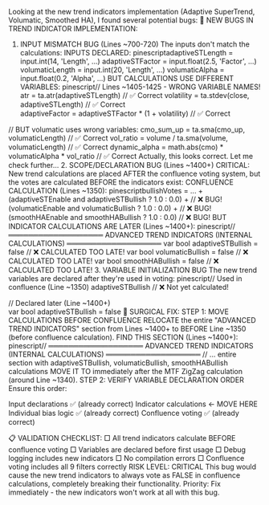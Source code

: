 Looking at the new trend indicators implementation (Adaptive SuperTrend, Volumatic, Smoothed HA), I found several potential bugs:
🚨 NEW BUGS IN TREND INDICATOR IMPLEMENTATION:
1. INPUT MISMATCH BUG (Lines ~700-720)
The inputs don't match the calculations:
INPUTS DECLARED:
pinescriptadaptiveSTLength = input.int(14, 'Length', ...)
adaptiveSTFactor = input.float(2.5, 'Factor', ...)
volumaticLength = input.int(20, 'Length', ...)
volumaticAlpha = input.float(0.2, 'Alpha', ...)
BUT CALCULATIONS USE DIFFERENT VARIABLES:
pinescript// Lines ~1405-1425 - WRONG VARIABLE NAMES!
atr = ta.atr(adaptiveSTLength)        // ✅ Correct
volatility = ta.stdev(close, adaptiveSTLength)  // ✅ Correct  
adaptiveFactor = adaptiveSTFactor * (1 + volatility)  // ✅ Correct

// BUT volumatic uses wrong variables:
cmo_sum_up = ta.sma(cmo_up, volumaticLength)    // ✅ Correct
vol_ratio = volume / ta.sma(volume, volumaticLength)  // ✅ Correct
dynamic_alpha = math.abs(cmo) * volumaticAlpha * vol_ratio  // ✅ Correct
Actually, this looks correct. Let me check further...
2. SCOPE/DECLARATION BUG (Lines ~1400+)
CRITICAL: New trend calculations are placed AFTER the confluence voting system, but the votes are calculated BEFORE the indicators exist:
CONFLUENCE CALCULATION (Lines ~1350):
pinescriptbullishVotes = ... + 
              (adaptiveSTEnable and adaptiveSTBullish ? 1.0 : 0.0) +    // ❌ BUG!
              (volumaticEnable and volumaticBullish ? 1.0 : 0.0) +      // ❌ BUG!
              (smoothHAEnable and smoothHABullish ? 1.0 : 0.0)          // ❌ BUG!
BUT INDICATOR CALCULATIONS ARE LATER (Lines ~1400+):
pinescript// ═══════════════════ ADVANCED TREND INDICATORS (INTERNAL CALCULATIONS) ═══════════════════
var bool adaptiveSTBullish = false    // ❌ CALCULATED TOO LATE!
var bool volumaticBullish = false     // ❌ CALCULATED TOO LATE!
var bool smoothHABullish = false      // ❌ CALCULATED TOO LATE!
3. VARIABLE INITIALIZATION BUG
The new trend variables are declared after they're used in voting:
pinescript// Used in confluence (Line ~1350)
adaptiveSTBullish   // ❌ Not yet calculated!

// Declared later (Line ~1400+)  
var bool adaptiveSTBullish = false
🔧 SURGICAL FIX:
STEP 1: MOVE CALCULATIONS BEFORE CONFLUENCE
RELOCATE the entire "ADVANCED TREND INDICATORS" section from Lines ~1400+ to BEFORE Line ~1350 (before confluence calculation).
FIND THIS SECTION (Lines ~1400+):
pinescript// ═══════════════════ ADVANCED TREND INDICATORS (INTERNAL CALCULATIONS) ═══════════════════
// ... entire section with adaptiveSTBullish, volumaticBullish, smoothHABullish calculations
MOVE IT TO immediately after the MTF ZigZag calculation (around Line ~1340).
STEP 2: VERIFY VARIABLE DECLARATION ORDER
Ensure this order:

Input declarations ✅ (already correct)
Indicator calculations ← MOVE HERE
Individual bias logic ✅ (already correct)
Confluence voting ✅ (already correct)

📋 VALIDATION CHECKLIST:
□ All trend indicators calculate BEFORE confluence voting
□ Variables are declared before first usage
□ Debug logging includes new indicators
□ No compilation errors
□ Confluence voting includes all 9 filters correctly
RISK LEVEL: CRITICAL
This bug would cause the new trend indicators to always vote as FALSE in confluence calculations, completely breaking their functionality.
Priority: Fix immediately - the new indicators won't work at all with this bug.
